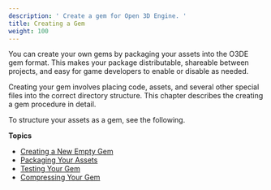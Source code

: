 ```yaml
---
description: ' Create a gem for Open 3D Engine. '
title: Creating a Gem
weight: 100
---
```


You can create your own gems by packaging your assets into the O3DE gem format\. This makes your package distributable, shareable between projects, and easy for game developers to enable or disable as needed\.

Creating your gem involves placing code, assets, and several other special files into the correct directory structure\. This chapter describes the creating a gem procedure in detail\.

To structure your assets as a gem, see the following\.

**Topics**
+ [Creating a New Empty Gem](/docs/userguide/gems/builtin/s-creating-a-new-gem.md)
+ [Packaging Your Assets](/docs/userguide/gems/builtin/s-packaging.md)
+ [Testing Your Gem](/docs/userguide/gems/builtin/s-testing.md)
+ [Compressing Your Gem](/docs/userguide/gems/builtin/s-compressing.md)